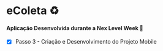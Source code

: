 # eColeta ♻

#### Aplicação Desenvolvida durante a Nex Level Week  🚀 </h4>


- [x] Passo 3 - Criação e Desenvolvimento do Projeto Mobile
